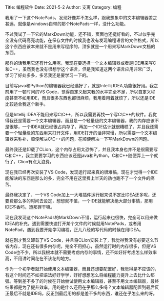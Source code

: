Title: 编程软件
Date: 2021-5-2
Author: 支离
Category: 编程


我用了一下这个NotePads，发现好像并不怎么样，跟我想象中的文本编辑器差之甚远，就像是windows自带的那个NotePads一样，没什么功能。

不过我试了一下它的MarkDown功能，还不错，页面也还挺好看的，不过似乎完全没有代码高亮功能，在保存文件的时候我也没有发现编程语言的文件格式，所以这个东西应该本来就不是用来写程序的，顶多就是一个用来写MarkDown文档的东西。

那样的话我用它还有什么用呢，我现在要选择一个文本编辑器或者是IDE用来写C和C++，虽然我也没有很想学这个语言，但是我知道这两个语言应用非常广泛，学习了好处多多，多艺我还是要学习一下的。

目前写java和Python的编辑器我已经选好了，就是Intellij IDEA,功能很好用。我之前用了一顿时间的VS Code，觉得自定义起来我的水平完全不足，所以自定义程度甚至不如用IDE，而且很多东西也都很麻烦，我用着用着就烦了，所以还是IDE比较适合我这个新手。

但是Intellij IDEA不能用来写C\C++，所以我需要再找一个写C\C++的软件。我觉得我还是需要一个文本编辑器，而且是一个轻量级的文本编辑器，我的内存应该不是很够，一个IDEA就已经很占内存了，再加一个IDE估计就很糟糕了，并且我还需要一个轻量级的东西用来打开文件，用IDE打开的话非常慢，所以需要一个文本编辑器来弥补，顺便解决C\C++的问题，在顺便解决一下写MarkDown的问题。

最终我还是卸载了CLion，这个内存占用太恐怖了，并且我本身也并不是很需要写C和C++，我主要要学习的东西应该还是java和Python，C和C++随便弄上一个就行了，Clion有点太浪费。

现在我已经再次安装了VS Code，发现运行起来真的很难搞，现在才觉得一个IDE能解决的东西是那么的多，完全不用在这里费上半天的劲也跑不了一个文件的痛苦。

最终我决定了，一个VS Code加上一大堆插件运行起来说不定比IDEA还多呢，还要费那么多的时间去设定，想想就不值，一个IDE就能解决绝大部分事情，那用IDE不香吗，遭那罪干嘛。

现在我发现这个NotePads的MarkDown不错，运行起来也很快，完全可以用来做IDEA的补充，遇到需要快速打开某个文件的时候就用NotePads，或者用NotePad，遇到我要开始学习编程，正儿八经的写代码的时候在用IDEA。

就在刚才我又卸载了VS Code，并且将CLion安装上了，我觉得我没有必要这么节省内存，现在还有很多内存呢，完全不用担心，虽然运行时的内存很多，但是VS Code也不少，所以我根本就不需要考虑内存的事情，还不如好好考虑怎么样效率高，不用讲时间花在不该花的地方。

作为一个初学者就开始使用文本编辑器，而且还想要配置好，我觉得是不应该的，有这个时间还不如把语法好好学学，好好想想怎么将编程能力提升上去比什么都强。等到差不多了的时候在开始尝试使用文本编辑器，甚至不用文本编辑器，最终结果都是为了提升效率，用的是什么还用在乎那么多吗？文本编辑器配置到最后反正最后不就是IDE吗，反正到最后用的都是差不多的东西，谁还在乎怎么来的呀。
